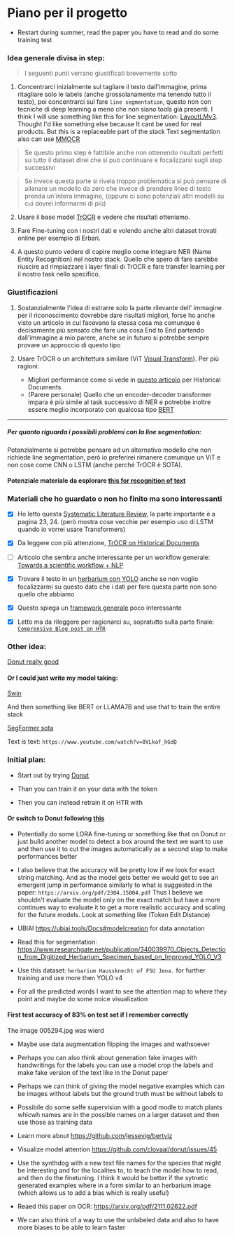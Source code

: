 # Piano per il progetto

- Restart during summer, read the paper you have to read and do some training test

### Idea generale divisa in step:
> I seguenti punti verrano giustificati brevemente sotto

1. Concentrarci inizialmente sul tagliare il testo dall'immagine, prima ritagliare solo le labels (anche grossolanamente ma tenendo tutto il testo), poi concentrarci sul fare `line segmentation`, questo non con tecniche di deep learning a meno che non siano tools già presenti. I think I will use something like this for line segmentation: [LayoutLMv3](https://arxiv.org/pdf/2204.08387.pdf). Thought I'd like something else because It cant be used for real products. But this is a replaceable part of the stack
Text segmentation also can use [MMOCR](https://github.com/open-mmlab/mmocr)


> Se questo primo step è fattibile anche non ottenendo risultati perfetti su tutto il dataset direi che si può continuare e focalizzarsi sugli step successivi

> Se invece questa parte si rivela troppo problematica si può pensare di allenare un modello da zero che invece di prendere linee di testo prenda un'intera immagine, (oppure ci sono potenziali altri modelli su cui dovrei informarmi di più)

2. Usare il base model [TrOCR](https://arxiv.org/pdf/2109.10282.pdf) e vedere che risultati otteniamo.

3. Fare Fine-tuning con i nostri dati e volendo anche altri dataset trovati online per esempio di Erbari.

3. A questo punto vedere di capire meglio come integrare NER (Name Entity Recognition) nel nostro stack. Quello che spero di fare sarebbe riuscire ad rimpiazzare i layer finali di TrOCR e fare transfer learning per il nostro task nello specifico.

### Giustificazioni

1. Sostanzialmente l'idea di estrarre solo la parte rilevante dell' immagine per il riconoscimento dovrebbe dare risultati migliori, forse ho anche visto un articolo in cui facevano la stessa cosa ma comunque è decisamente più sensato che fare una cosa End to End partendo dall'immagine a mio parere, anche se in futuro si potrebbe sempre provare un approccio di questo tipo

2. Usare TrOCR o un architettura similare (ViT [Visual Transform](https://arxiv.org/pdf/2010.11929.pdf)). Per più ragioni:
    - Migliori performance come si vede in [questo articolo](https://arxiv.org/pdf/2203.11008.pdf) per Historical Documents
    - (Parere personale) Quello che un encoder-decoder transformer impara è più simile al task successivo di NER e potrebbe inoltre essere meglio incorporato con qualcosa tipo [BERT](https://arxiv.org/pdf/1810.04805.pdf)

---
##### Per quanto riguarda i possibili problemi con la line segmentation:

Potenzialmente si potrebbe pensare ad un alternativo modello che non richiede line segmentation, però io preferirei rimanere comunque un ViT e non cose come CNN o LSTM (anche perché TrOCR è SOTA).

#### Potenziale materiale da esplorare [this for recognition of text](https://arxiv.org/abs/2104.07787)

### Materiali che ho guardato o non ho finito ma sono interessanti

- [X] Ho letto questa [Systematic Literature Review](https://arxiv.org/ftp/arxiv/papers/2104/2104.08732.pdf), la parte importante è a pagina 23, 24. (però mostra cose vecchie per esempio uso di LSTM quando io vorrei usare Transformers)

- [X] Da leggere con più attenzione, [TrOCR on Historical Documents](https://arxiv.org/pdf/2203.11008.pdf)

- [ ] Articolo che sembra anche interessante per un workflow generale: [Towards a scientific workflow + NLP](https://riojournal.com/article/55789/element/4/5731002//)

- [X] Trovare il testo in un [herbarium con YOLO](https://www.researchgate.net/publication/340039970_Objects_Detection_from_Digitized_Herbarium_Specimen_based_on_Improved_YOLO_V3) anche se non voglio focalizzarmi su questo dato che i dati per fare questa parte non sono quello che abbiamo

- [X] Questo spiega un [framework generale](https://docs.google.com/viewerng/viewer?url=https://digital.csic.es/bitstream/10261/239620/1/814319.pdf) poco interessante

- [X] Letto ma da rileggere per ragionarci su, sopratutto sulla parte finale: [`Comprensive Blog post on HTR`](https://nanonets.com/blog/handwritten-character-recognition/)


### Other idea:

[Donut really good](https://huggingface.co/docs/transformers/main/en/model_doc/donut)

#### Or I could just write my model taking:

[Swin](https://www.youtube.com/watch?v=SndHALawoag)

And then something like BERT or LLAMA7B and use that to train the entire stack

[SegFormer sota](https://www.youtube.com/watch?v=cgq2d_HkfnM)

Text is text: `https://www.youtube.com/watch?v=8VLkaf_hGdQ`

### Initial plan:

- Start out by trying [Donut](https://huggingface.co/docs/transformers/main/en/model_doc/donut)

- Than you can train it on your data with the token <extract-importants>

- Then you can instead retrain it on HTR with <extract>

#### Or switch to Donut following [this](https://www.philschmid.de/fine-tuning-donut)

- Potentially do some LORA fine-tuning or something like that on Donut or just build another model to detect a box around the text we want to use and then use it to cut the images automatically as a second step to make performances better

- I also believe that the accuracy will be pretty low if we look for exact string matching. And as the model gets better we would get to see an emergent jump in performance similarly to what is suggested in the paper: ```https://arxiv.org/pdf/2304.15004.pdf``` Thus I believe we shouldn't evaluate the model only on the exact match but have a more continues  way to evaluate it to get a more realistic accuracy and scaling for the future models. Look at something like (Token Edit Distance)

- UBIAI https://ubiai.tools/Docs#modelcreation for data annotation

- Read this for segmentation: https://www.researchgate.net/publication/340039970_Objects_Detection_from_Digitized_Herbarium_Specimen_based_on_Improved_YOLO_V3

- Use this dataset: ```herbarium Haussknecht of FSU Jena.``` for further training and use more then YOLO v4

- For all the predicted words I want to see the attention map to where they point and maybe do some noice visualization


#### First test accuracy of 83% on test set if I remember correctly

The image 005294.jpg was wierd

- Maybe use data augmentation flipping the images and wathsoever

- Perhaps you can also think about generation fake images with handwritings for the labels you can use a model crop the labels and make fake version of the text like in the Donut paper

- Perhaps we can think of giving the model negative examples which can be images without labels but the ground truth must be without labels to

- Possibile do some selfe supervision with a good modle to match plants whicwh names are in the possible names on a larger dataset and then use those as training data

- Learn more about https://github.com/jessevig/bertviz

- Visualize model attention https://github.com/clovaai/donut/issues/45

- Use the synthdog with a new text file names for the species that might be interesting and for the localites to, to teach the model how to read, and then do the finetuning. I think it would be better if the sytnetic generated examples where in a form similar to an herbarium image (which allows us to add a bias which is really useful)

- Reaed this paper on OCR: https://arxiv.org/pdf/2111.02622.pdf

- We can also think of a way to use the unlabeled data and also to have more biases to be able to learn faster
